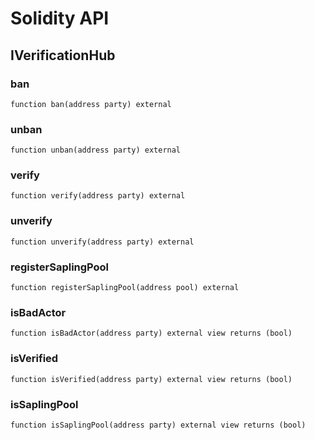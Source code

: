 # Solidity API

## IVerificationHub

### ban

```solidity
function ban(address party) external
```

### unban

```solidity
function unban(address party) external
```

### verify

```solidity
function verify(address party) external
```

### unverify

```solidity
function unverify(address party) external
```

### registerSaplingPool

```solidity
function registerSaplingPool(address pool) external
```

### isBadActor

```solidity
function isBadActor(address party) external view returns (bool)
```

### isVerified

```solidity
function isVerified(address party) external view returns (bool)
```

### isSaplingPool

```solidity
function isSaplingPool(address party) external view returns (bool)
```

